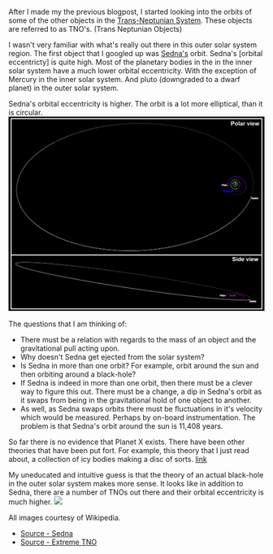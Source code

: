 After I made my the previous blogpost, I started looking into the orbits of some of the other objects in the [Trans-Neptunian System](https://en.wikipedia.org/wiki/Trans-Neptunian_object). These objects are referred to as TNO's. (Trans Neptunian Objects)

I wasn't very familiar with what's really out there in this outer solar system region. The first object that I googled up was [Sedna's](https://en.wikipedia.org/wiki/90377_Sedna) orbit. Sedna's [orbital eccentricty] is quite high. Most of the planetary bodies in the in the inner solar system have a much lower orbital eccentricity. With the exception of Mercury in the inner solar system. And pluto (downgraded to a dwarf planet) in the outer solar system.     

Sedna's orbital eccentricity is higher. The orbit is a lot more elliptical, than it is circular. 
<img src="/assets/images/sedna-orbit.png">


The questions that I am thinking of:
* There must be a relation with regards to the mass of an object and the gravitational pull acting upon. 
* Why doesn't Sedna get ejected from the solar system?
* Is Sedna in more than one orbit? For example, orbit around the sun and then orbiting around a black-hole?
* If Sedna is indeed in more than one orbit, then there must be a clever way to figure this out. There must be a change, a dip in Sedna's orbit as it swaps from being in the gravitational hold of one object to another. 
* As well, as Sedna swaps orbits there must be fluctuations in it's velocity which would be measured. Perhaps by on-board instrumentation. The problem is that Sedna's orbit around the sun is 11,408 years. 

So far there is no evidence that Planet X exists. There have been other theories that have been put fort. For example, this theory that I just read about, a collection of icy bodies making a disc of sorts. [link](https://medium.com/predict/planet-nine-ruled-out-as-the-cause-of-outer-solar-system-mystery-orbits-9846266bd073)

My uneducated and intuitive guess is that the theory of an actual black-hole in the outer solar system makes more sense. It looks like in addition to Sedna, there are a number of TNOs out there and their orbital eccentricity is much higher.
<img src="/assets/images/tno-orbit.png">


All images courtesy of Wikipedia. 
* [Source - Sedna](https://en.wikipedia.org/wiki/90377_Sedna)
* [Source - Extreme TNO](https://en.wikipedia.org/wiki/Extreme_trans-Neptunian_object)

